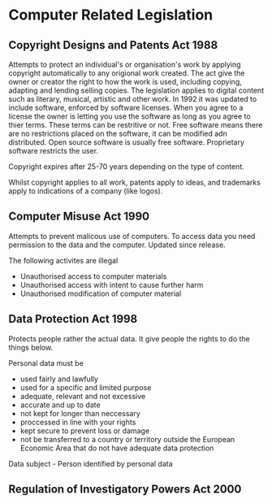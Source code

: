 # Computer Related Legislation

## Copyright Designs and Patents Act 1988
Attempts to protect an individual's or organisation's work by applying copyright automatically to any origional work created. The act give the owner or creator the right to how the work is used, including copying, adapting and lending selling copies. The legislation applies to digital content such as literary, musical, artistic and other work. In 1992 it was updated to include software, enforced by software licenses. When you agree to a license the owner is letting you use the software as long as you agree to thier terms. These terms can be restritive or not. Free software means there are no restrictions placed on the software, it can be modified adn distributed. Open source software is usually free software. Proprietary software restricts the user.

Copyright expires after 25-70 years depending on the type of content. 

Whilst copyright applies to all work, patents apply to ideas, and trademarks apply to indications of a company (like logos).

## Computer Misuse Act 1990
Attempts to prevent malicous use of computers. To access data you need permission to the data and the computer. Updated since release.

The following activites are illegal
-  Unauthorised access to computer materials
-  Unauthorised access with intent to cause further harm
-  Unauthorised modification of computer material

## Data Protection Act 1998
Protects people rather the actual data. It give people the rights to do the things below.

Personal data must be
- used fairly and lawfully
- used for a specific and limited purpose
- adequate, relevant and not excessive
- accurate and up to date
- not kept for longer than neccessary
- proccessed in line with your rights
- kept secure to prevent loss or damage
- not be transferred to a country or territory outside the European Economic Area that do not have adequate data protection

Data subject - Person identified by personal data

## Regulation of Investigatory Powers Act 2000
